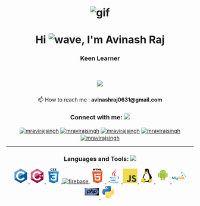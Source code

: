 <h1 align="center"><img src="https://user-images.githubusercontent.com/78635600/131914121-bd6c3802-0054-4960-838d-93859fc65e84.gif" alt="gif" width="500"/></h1>

<h1 align="center">Hi  <img src="https://user-images.githubusercontent.com/78635600/131915844-7d09c238-2129-4a20-acb1-04dea16ffcd9.gif" alt="wave" width="50"/>, I'm Avinash Raj</h1>
<h3 align="center">Keen Learner</h3>
<h1 align="center"><img src="https://user-images.githubusercontent.com/78635600/131917808-e615c9d9-6373-449c-acd3-633cca28144b.gif" width="100"/></h1>

<p align="center">📫 How to reach me  : <b>avinashraj0631@gmail.com</b></p>

<h3 align="center">Connect with me:  <img src="https://user-images.githubusercontent.com/78635600/131916889-c9d6ff07-df83-4ec6-9e24-0410693dbe7d.gif" width="100"/></h3> 
<p align="center">
  <a href="https://github.com/mravirajsingh" target="blank"><img align="center" src="https://user-images.githubusercontent.com/78635600/131920438-475ace6c-efeb-4dd5-a205-9ea35cb3d365.png" alt="mravirajsingh" height="30" width="40" /></a>
<a href="https://twitter.com/mravirajsingh" target="blank"><img align="center" src="https://raw.githubusercontent.com/rahuldkjain/github-profile-readme-generator/master/src/images/icons/Social/twitter.svg" alt="mravirajsingh" height="30" width="40" /></a>
<a href="https://linkedin.com/in/mravirajsingh" target="blank"><img align="center" src="https://raw.githubusercontent.com/rahuldkjain/github-profile-readme-generator/master/src/images/icons/Social/linked-in-alt.svg" alt="mravirajsingh" height="30" width="40" /></a>
<a href="https://instagram.com/mravirajsingh" target="blank"><img align="center" src="https://raw.githubusercontent.com/rahuldkjain/github-profile-readme-generator/master/src/images/icons/Social/instagram.svg" alt="mravirajsingh" height="30" width="40" /></a>
<a href="https://www.hackerrank.com/mravirajsingh" target="blank"><img align="center" src="https://raw.githubusercontent.com/rahuldkjain/github-profile-readme-generator/master/src/images/icons/Social/hackerrank.svg" alt="mravirajsingh" height="30" width="40" /></a>
</p>
<hr>
<h3 align="center">Languages and Tools: <img src="https://user-images.githubusercontent.com/78635600/131919976-b74f1e44-59ce-49e6-8ae5-414af5565a0b.gif" width="50"/></h3>
<p align="center">  <a href="https://www.cprogramming.com/" target="_blank"> <img src="https://raw.githubusercontent.com/devicons/devicon/master/icons/c/c-original.svg" alt="c" width="40" height="40"/> </a> <a href="https://www.w3schools.com/cpp/" target="_blank"> <img src="https://raw.githubusercontent.com/devicons/devicon/master/icons/cplusplus/cplusplus-original.svg" alt="cplusplus" width="40" height="40"/> </a> <a href="https://www.w3schools.com/css/" target="_blank"> <img src="https://raw.githubusercontent.com/devicons/devicon/master/icons/css3/css3-original-wordmark.svg" alt="css3" width="40" height="40"/> </a> <a href="https://firebase.google.com/" target="_blank"> <img src="https://www.vectorlogo.zone/logos/firebase/firebase-icon.svg" alt="firebase" width="40" height="40"/> </a> <a href="https://www.w3.org/html/" target="_blank"> <img src="https://raw.githubusercontent.com/devicons/devicon/master/icons/html5/html5-original-wordmark.svg" alt="html5" width="40" height="40"/> </a> <a href="https://www.java.com" target="_blank"> <img src="https://raw.githubusercontent.com/devicons/devicon/master/icons/java/java-original.svg" alt="java" width="40" height="40"/> </a> <a href="https://developer.mozilla.org/en-US/docs/Web/JavaScript" target="_blank"> <img src="https://raw.githubusercontent.com/devicons/devicon/master/icons/javascript/javascript-original.svg" alt="javascript" width="40" height="40"/> </a> <a href="https://www.linux.org/" target="_blank"> <img src="https://raw.githubusercontent.com/devicons/devicon/master/icons/linux/linux-original.svg" alt="linux" width="40" height="40"/> </a> <a href="https://www.mysql.com/" target="_blank"><a href="https://developer.android.com" target="_blank"> <img src="https://raw.githubusercontent.com/devicons/devicon/master/icons/android/android-original-wordmark.svg" alt="android" width="40" height="40"/> </a> <img src="https://raw.githubusercontent.com/devicons/devicon/master/icons/mysql/mysql-original-wordmark.svg" alt="mysql" width="40" height="40"/> </a> <a href="https://www.php.net" target="_blank"> <img src="https://raw.githubusercontent.com/devicons/devicon/master/icons/php/php-original.svg" alt="php" width="40" height="40"/> </a> <a href="https://www.python.org" target="_blank"> <img src="https://raw.githubusercontent.com/devicons/devicon/master/icons/python/python-original.svg" alt="python" width="40" height="40"/> </a> </p>
